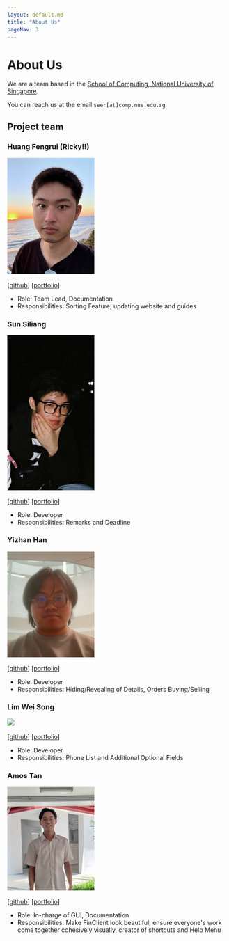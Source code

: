 ```yaml
---
layout: default.md
title: "About Us"
pageNav: 3
---
```


# About Us

We are a team based in the [School of Computing, National University of Singapore](http://www.comp.nus.edu.sg).

You can reach us at the email `seer[at]comp.nus.edu.sg`

## Project team

### Huang Fengrui (Ricky!!)

<img src="images/rickyhfr.png" width="200px">

[[github](https://github.com/RickyHFR)]
[[portfolio](team/rickyhfr.md)]

* Role: Team Lead, Documentation
* Responsibilities: Sorting Feature, updating website and guides

### Sun Siliang

<img src="images/ki1r0.png" width="200px">

[[github](https://github.com/ki1r0)]
[[portfolio](team/ki1r0.md)]

* Role: Developer
* Responsibilities: Remarks and Deadline

### Yizhan Han

<img src="images/hyizhak.png" width="200px">

[[github](https://github.com/hyizhak)] [[portfolio](team/hyizhak.md)]

* Role: Developer
* Responsibilities: Hiding/Revealing of Details, Orders Buying/Selling

### Lim Wei Song

<img src="images/wei-song1.png" width="200px">

[[github](https://github.com/wei-song1)]
[[portfolio](team/wei-song1.md)]

* Role: Developer
* Responsibilities: Phone List and Additional Optional Fields

### Amos Tan

<img src="images/tanjiehaoamos.png" width="200px">

[[github](http://github.com/TanJieHaoAmos)]
[[portfolio](team/tanjiehaoamos.md)]

* Role: In-charge of GUI, Documentation
* Responsibilities: Make FinClient look beautiful, ensure everyone's work come together cohesively visually, creator of shortcuts and Help Menu
